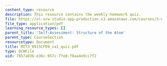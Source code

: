 ```yaml
---
content_type: resource
description: This resource contains the weekly homework quiz.
file: https://ol-ocw-studio-app-production.s3.amazonaws.com/courses/3-091sc-introduction-to-solid-state-chemistry-fall-2010/7857a03be36c957c7fe0f8aa4e9cc7f2_MIT3_091SCF09_sa1_quiz.pdf
file_type: application/pdf
learning_resource_types: []
parent_title: 'Self-Assessment: Structure of the Atom'
parent_type: CourseSection
resourcetype: Document
title: MIT3_091SCF09_sa1_quiz.pdf
type: OCWFile
uid: 7857a03b-e36c-957c-7fe0-f8aa4e9cc7f2
---
```

